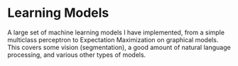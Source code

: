 # Learning Models

A large set of machine learning models I have implemented, from a simple multiclass perceptron to Expectation Maximization on graphical models. This covers some vision (segmentation), a good amount of natural language processing, and various other types of models.

